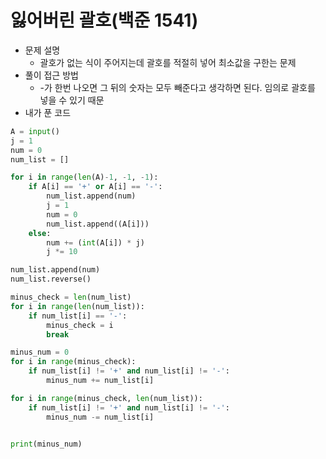 # 잃어버린 괄호(백준 1541)

- 문제 설명
  - 괄호가 없는 식이 주어지는데 괄호를 적절히 넣어 최소값을 구한는 문제
- 풀이 접근 방법
  - -가 한번 나오면 그 뒤의 숫자는 모두 빼준다고 생각하면 된다. 임의로 괄호를 넣을 수 있기 때문
- 내가 푼 코드

```python
A = input()
j = 1
num = 0
num_list = []

for i in range(len(A)-1, -1, -1):
    if A[i] == '+' or A[i] == '-':
        num_list.append(num)
        j = 1
        num = 0
        num_list.append((A[i]))
    else:
        num += (int(A[i]) * j)
        j *= 10

num_list.append(num)
num_list.reverse()

minus_check = len(num_list)
for i in range(len(num_list)):
    if num_list[i] == '-':
        minus_check = i
        break

minus_num = 0
for i in range(minus_check):
    if num_list[i] != '+' and num_list[i] != '-':
        minus_num += num_list[i]

for i in range(minus_check, len(num_list)):
    if num_list[i] != '+' and num_list[i] != '-':
        minus_num -= num_list[i]


print(minus_num)
```

